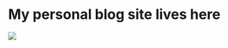 <h1> My personal blog site lives here</h1>
<img src="https://res.cloudinary.com/azizcloud/image/upload/v1583172778/hct21fhb5uxduesjpqkt.png" />
